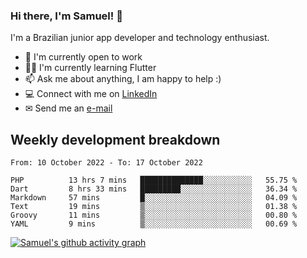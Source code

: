 ### Hi there, I'm Samuel! 👋

I'm a Brazilian junior app developer and technology enthusiast.

- 🏢 I'm currently open to work
- 👨‍💻 I'm currently learning Flutter
- 📫 Ask me about anything, I am happy to help :)
- 💻 Connect with me on [LinkedIn](https://www.linkedin.com/in/samuel-s-marques/)
- ✉ Send me an [e-mail](mailto:samuel.s.marques@protonmail.com)

## Weekly development breakdown
<!--START_SECTION:waka-->

```text
From: 10 October 2022 - To: 17 October 2022

PHP          13 hrs 7 mins   ██████████████░░░░░░░░░░░   55.75 %
Dart         8 hrs 33 mins   █████████░░░░░░░░░░░░░░░░   36.34 %
Markdown     57 mins         █░░░░░░░░░░░░░░░░░░░░░░░░   04.09 %
Text         19 mins         ▒░░░░░░░░░░░░░░░░░░░░░░░░   01.38 %
Groovy       11 mins         ▒░░░░░░░░░░░░░░░░░░░░░░░░   00.80 %
YAML         9 mins          ▒░░░░░░░░░░░░░░░░░░░░░░░░   00.69 %
```

<!--END_SECTION:waka-->

[![Samuel's github activity graph](https://activity-graph.herokuapp.com/graph?username=samuel-s-marques&theme=react-dark)](https://github.com/samuel-s-marques)
